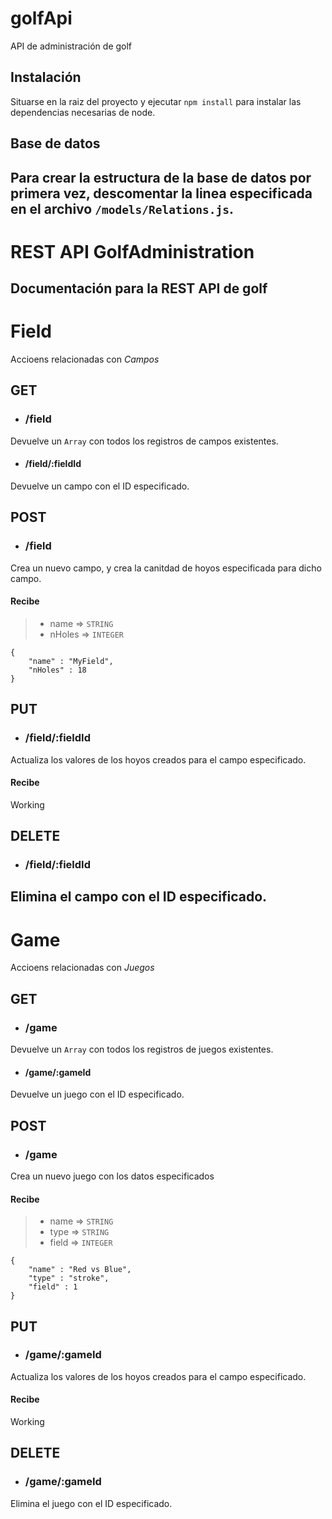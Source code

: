 # golfApi
API de administración de golf

## Instalación
Situarse en la raiz del proyecto y ejecutar `npm install` para instalar las dependencias necesarias de node. 

## Base de datos
Para crear la estructura de la base de datos por primera vez, descomentar la linea especificada en el archivo `/models/Relations.js`.
---

# REST API GolfAdministration
Documentación para la REST API de golf
---
# Field
Accioens relacionadas con *Campos*
## GET 
* ### /field
Devuelve un `Array` con todos los registros de campos existentes.


* #### /field/:fieldId
Devuelve un campo con el ID especificado.

## POST
* ### /field
Crea un nuevo campo, y crea la canitdad de hoyos especificada para dicho campo.

#### Recibe
> - name => `STRING`
> - nHoles => `INTEGER`

```
{
	"name" : "MyField",
	"nHoles" : 18
}
```

## PUT
* ### /field/:fieldId
Actualiza los valores de los hoyos creados para el campo especificado.

#### Recibe
Working

## DELETE
* ### /field/:fieldId
Elimina el campo con el ID especificado.
---

# Game
Accioens relacionadas con *Juegos*
## GET 
* ### /game
Devuelve un `Array` con todos los registros de juegos existentes.


* #### /game/:gameId
Devuelve un juego con el ID especificado.

## POST
* ### /game
Crea un nuevo juego con los datos especificados

#### Recibe
> - name => `STRING`
> - type => `STRING`
> - field => `INTEGER`

```
{
	"name" : "Red vs Blue",
	"type" : "stroke",
	"field" : 1
}
```

## PUT
* ### /game/:gameId
Actualiza los valores de los hoyos creados para el campo especificado.

#### Recibe
Working

## DELETE
* ### /game/:gameId
Elimina el juego con el ID especificado.
